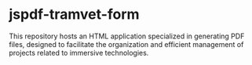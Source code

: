 # jspdf-tramvet-form
This repository hosts an HTML application specialized in generating PDF files, designed to facilitate the organization and efficient management of projects related to immersive technologies.
